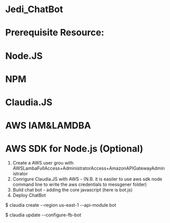 # Jedi_ChatBot

# Prerequisite Resource:
# Node.JS
# NPM
# Claudia.JS
# AWS IAM&LAMDBA
# AWS SDK for Node.js (Optional)

1. Create a AWS user grou with AWSLambaFullAccess+AdministratorAccess+AmazonAPIGatewayAdministrator
2. Conrigure Claudia.JS with AWS - (N.B. it is easiler to use aws sdk node command line to write the aws credentials to messgener folder)
3. Build chat bot - adding the core javascript (here is bot.js)
4. Deploy ChatBot

$ claudia create --region us-east-1 --api-module bot

$ claudia update --configure-fb-bot 

